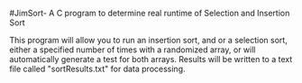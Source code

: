 #JimSort- A C program to determine real runtime of Selection and Insertion Sort

This program will allow you to run an insertion sort, and or a selection sort, either a specified number of times with a randomized array, or will automatically generate a test for both arrays. Results will be written to a text file called "sortResults.txt" for data processing.






